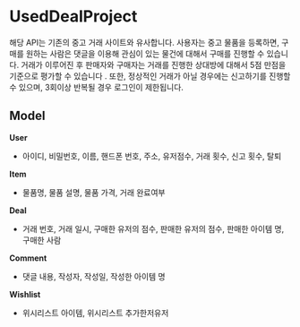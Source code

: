 # UsedDealProject
해당 API는 기존의 중고 거래 사이트와 유사합니다. 사용자는 중고 물품을 등록하면, 구매를 원하는 사람은 댓글을 이용해 관심이 있는 물건에 대해서 구매를 진행할 수 있습니다.
거래가 이루어진 후 판매자와 구매자는 거래를 진행한 상대방에 대해서 5점 만점을 기준으로 평가할 수 있습니다 .
또한, 정상적인 거래가 아닐 경우에는 신고하기를 진행할 수 있으며, 3회이상 반복될 경우 로그인이 제한됩니다.


## Model
**User**  
- 아이디, 비밀번호, 이름, 핸드폰 번호, 주소, 유저점수, 거래 횟수, 신고 횟수, 탈퇴

**Item**  
- 물품명, 물품 설명, 물품 가격, 거래 완료여부

**Deal**  
- 거래 번호, 거래 일시, 구매한 유저의 점수, 판매한 유저의 점수, 판매한 아이템 명,  구매한 사람

**Comment**  
- 댓글 내용, 작성자, 작성일, 작성한 아이템 명

**Wishlist**  
- 위시리스트 아이템, 위시리스트 추가한저유저
